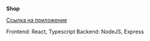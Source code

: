 
**Shop**

[Ссылка на приложение](http://a0553061.xsph.ru)

Frontend: React, Typescript
Backend: NodeJS, Express